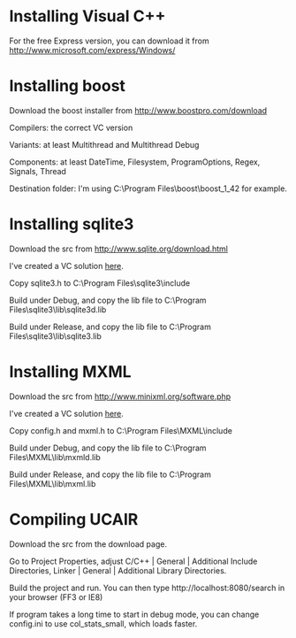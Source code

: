 # Installing Visual C++ #

For the free Express version, you can download it from http://www.microsoft.com/express/Windows/

# Installing boost #

Download the boost installer from http://www.boostpro.com/download

Compilers: the correct VC version

Variants: at least Multithread and Multithread Debug

Components: at least DateTime, Filesystem, ProgramOptions, Regex, Signals, Thread

Destination folder: I'm using C:\Program Files\boost\boost\_1\_42 for example.

# Installing sqlite3 #

Download the src from
http://www.sqlite.org/download.html

I've created a VC solution [here](http://ucair.googlecode.com/files/sqlite3_vc_sln.zip).

Copy sqlite3.h to C:\Program Files\sqlite3\include

Build under Debug, and copy the lib file to C:\Program Files\sqlite3\lib\sqlite3d.lib

Build under Release, and copy the lib file to C:\Program Files\sqlite3\lib\sqlite3.lib

# Installing MXML #

Download the src from
http://www.minixml.org/software.php

I've created a VC solution [here](http://ucair.googlecode.com/files/mxml_vc_sln.zip).

Copy config.h and mxml.h to C:\Program Files\MXML\include

Build under Debug, and copy the lib file to C:\Program Files\MXML\lib\mxmld.lib

Build under Release, and copy the lib file to C:\Program Files\MXML\lib\mxml.lib

# Compiling UCAIR #

Download the src from the download page.

Go to Project Properties, adjust C/C++ | General | Additional Include Directories, Linker | General | Additional Library Directories.

Build the project and run. You can then type http://localhost:8080/search in your browser (FF3 or IE8)

If program takes a long time to start in debug mode, you can change config.ini to use col\_stats\_small, which loads faster.